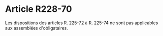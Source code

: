 # Article R228-70

Les dispositions des articles R. 225-72 à R. 225-74 ne sont pas applicables aux assemblées d'obligataires.
